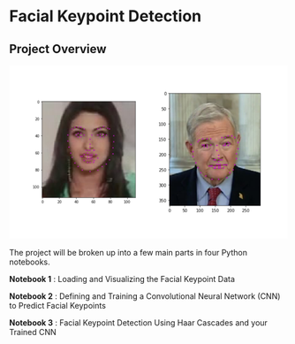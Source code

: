 [//]: # (Image References)

[image1]: ./images/key_pts_example.png "Facial Keypoint Detection"

# Facial Keypoint Detection

## Project Overview


![Facial Keypoint Detection][image1]

The project will be broken up into a few main parts in four Python notebooks.

__Notebook 1__ : Loading and Visualizing the Facial Keypoint Data

__Notebook 2__ : Defining and Training a Convolutional Neural Network (CNN) to Predict Facial Keypoints

__Notebook 3__ : Facial Keypoint Detection Using Haar Cascades and your Trained CNN




